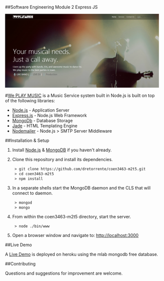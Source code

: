 ##Software Engineering Module 2 Express JS

[![WE PLAY MUSIC](./readme.img/music.png?raw=true)](https://coen3463-m2t5.herokuapp.com)

#[We PLAY MUSIC](https://coen3463-m2t5.herokuapp.com) is a Music Service system built in Node.js is built on top of the following libraries:

* [Node.js](http://nodejs.org/) - Application Server
* [Express.js](http://expressjs.com/) - Node.js Web Framework
* [MongoDb](http://mongodb.org/) - Database Storage
* [Jade](http://jade-lang.com/) - HTML Templating Engine
* [Nodemailer](https://nodemailer.com/) - Node.js > SMTP Server Middleware


##Installation & Setup
1. Install [Node.js](https://nodejs.org/) & [MongoDB](https://www.mongodb.org/) if you haven't already.
2. Clone this repository and install its dependencies.
		
		> git clone https://github.com/dretorrente/coen3463-m2t5.git
		> cd coen3463-m2t5
		> npm install
		
3. In a separate shells start the MongoDB daemon and the CLS that will connect to daemon.

		> mongod
		> mongo

4. From within the coen3463-m2t5 directory, start the server.

		> node ./bin/www
		
5. Open a browser window and navigate to: [http://localhost:3000](http://localhost:3000)

##Live Demo

A [Live Demo](https://coen3463-m2t5.herokuapp.com) is deployed on heroku using the mlab mongodb free database.

##Contributing

Questions and suggestions for improvement are welcome.